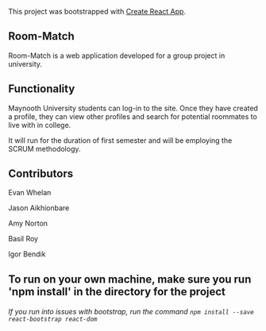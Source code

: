 This project was bootstrapped with [Create React App](https://github.com/facebook/create-react-app).

## Room-Match
Room-Match is a web application developed for a group project in university.

## Functionality
Maynooth University students can log-in to the site. Once they have created a profile, they can view other profiles and search
for potential roommates to live with in college.

It will run for the duration of first semester and will be employing the SCRUM methodology.

## Contributors
Evan Whelan

Jason Aikhionbare

Amy Norton

Basil Roy

Igor Bendik

## To run on your own machine, make sure you run 'npm install' in the directory for the project
###### If you run into issues with bootstrap, run the command  ```npm install --save react-bootstrap react-dom ```


